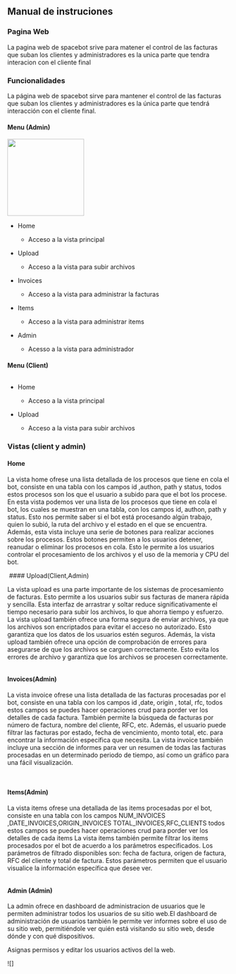 ## Manual de instruciones

### Pagina Web

La pagina web de spacebot srive para matener el control de las facturas que suban los clientes y administradores es la unica parte que tendra interacion con el cliente final 

#### 

### Funcionalidades

La página web de spacebot sirve para mantener el control de las facturas que
suban los clientes y administradores es la única parte que tendrá interacción
con el cliente final.

#### Menu (Admin)

<img title="" src="assets/2022-12-15-14-24-23-image.png" alt="" width="174" data-align="left">

- Home 
  
  - Acceso a la vista principal

- Upload 
  
  - Acceso a la vista para subir archivos

- Invoices
  
  - Acceso a la vista para administrar la facturas

- Items
  
  - Acceso a la vista para administrar items

- Admin 
  
  - Acesso a la vista para administrador

#### Menu (Client)



<img title="" src="assets\2022-12-15-14-31-27-image.png">

- Home
  
  - Acceso a la vista principal

- Upload
  
  - Acceso a la vista para subir archivos

### Vistas (client y admin)

#### Home

La vista home ofrese una lista detallada de los procesos que tiene en cola el bot, consiste en una tabla con los campos id ,authon, path y status, todos estos procesos son los que el usuario a subido para que el bot los procese. En esta vista podemos ver una lista de los procesos que tiene en cola el bot, los cuales se muestran en una tabla, con los campos id, authon, path y status. Esto nos permite saber si el bot está procesando algún trabajo, quien lo subió, la ruta del archivo y el estado en el que se encuentra. Además, esta vista incluye una serie de botones para realizar acciones sobre los procesos. Estos botones permiten a los usuarios detener, reanudar o eliminar los procesos en cola. Esto le permite a los usuarios controlar el procesamiento de los archivos y el uso de la memoria y CPU del bot.


<img title="" src="assets\2022-12-15-14-38-27-image.png">
#### Upload(Client,Admin)

La vista upload es una parte importante de los sistemas de procesamiento de facturas. Esto permite a los usuarios subir sus facturas de manera rápida y sencilla. Esta interfaz de arrastrar y soltar reduce significativamente el tiempo necesario para subir los archivos, lo que ahorra tiempo y esfuerzo. La vista upload también ofrece una forma segura de enviar archivos, ya que los archivos son encriptados para evitar el acceso no autorizado. Esto garantiza que los datos de los usuarios estén seguros. Además, la vista upload también ofrece una opción de comprobación de errores para asegurarse de que los archivos se carguen correctamente. Esto evita los errores de archivo y garantiza que los archivos se procesen correctamente.

<img title="" src="assets\2022-12-15-14-45-39-image.png">

#### Invoices(Admin)

La vista invoice ofrese una lista detallada de las facturas procesadas por el bot, consiste en una tabla con los campos id ,date, origin , total, rfc, todos estos campos se puedes hacer operaciones crud para porder ver los detalles de cada factura. También permite la búsqueda de facturas por número de factura, nombre del cliente, RFC, etc. Además, el usuario puede filtrar las facturas por estado, fecha de vencimiento, monto total, etc. para encontrar la información específica que necesita. La vista invoice también incluye una sección de informes para ver un resumen de todas las facturas procesadas en un determinado periodo de tiempo, así como un gráfico para una fácil visualización.




<img title="" src="assets\2022-12-15-14-51-40-image.png">

<img title="" src="assets\2022-12-15-14-53-16-image.png">

#### Items(Admin)

La vista items ofrese una detallada de las items procesadas por el bot, consiste en una tabla con los campos NUM_INVOICES ,DATE_INVOICES,ORIGIN_INVOICES TOTAL_INVOICES,RFC_CLIENTS todos estos campos se puedes hacer operaciones crud para porder ver los detalles de cada items La vista items también permite filtrar los items procesados por el bot de acuerdo a los parámetros especificados. Los parámetros de filtrado disponibles son: fecha de factura, origen de factura, RFC del cliente y total de factura. Estos parámetros permiten que el usuario visualice la información específica que desee ver.


<img title="" src="assets\2022-12-15-15-27-52-image.png">


#### Admin (Admin)

La admin ofrece en dashboard de administracion de usuarios que le permiten administrar todos los usuarios de su sitio web.El dashboard de administración de usuarios también le permite ver informes sobre el uso de su sitio web, permitiéndole ver quién está visitando su sitio web, desde dónde y con qué dispositivos.

Asignas permisos y editar los usuarios activos del la web.

![]
<img title="" src="assets\2022-12-15-15-28-45-image.png">
